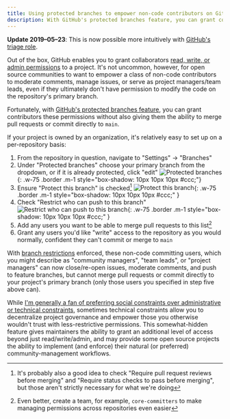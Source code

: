 ```yaml
---
title: Using protected branches to empower non-code contributors on GitHub
description: With GitHub's protected branches feature, you can grant collaborators permission to moderate comments, manage issues, or serve as project managers/team leads without the ability to merge pull requests or commit to master.
---
```


<div class="border p-1 m-1" markdown="1">

**Update 2019–05–23**: This is now possible more intuitively with [GitHub's triage role](https://github.blog/changelog/2019-05-23-triage-and-maintain-roles-beta/).

</div>

Out of the box, GitHub enables you to grant collaborators [read, write, or admin permissions](https://help.github.com/articles/repository-permission-levels-for-an-organization/) to a project. It's not uncommon, however, for open source communities to want to empower a class of non-code contributors to moderate comments, manage issues, or serve as project managers/team leads, even if they ultimately don't have permission to modify the code on the repository's primary branch.

Fortunately, with [GitHub's protected branches feature](https://help.github.com/articles/about-protected-branches), you can grant contributors these permissions without also giving them the ability to merge pull requests or commit directly to `main`.

If your project is owned by an organization, it's relatively easy to set up on a per-repository basis:

1. From the repository in question, navigate to "Settings" → "Branches"
2. Under "Protected branches" choose your primary branch from the dropdown, or if it is already protected, click "edit"
   ![Protected branches](https://cloud.GitHubusercontent.com/assets/282759/25056313/056e9944-2136-11e7-8415-5ec036f8ad6a.png){: .w-75 .border .m-1 style="box-shadow: 10px 10px 10px #ccc;"}
3. Ensure "Protect this branch" is checked[^1]
   ![Protect this branch](https://cloud.GitHubusercontent.com/assets/282759/25056314/05751300-2136-11e7-85c8-6d7d61f10017.png){: .w-75 .border .m-1 style="box-shadow: 10px 10px 10px #ccc;" }
4. Check "Restrict who can push to this branch"
   ![Restrict who can push to this branch](https://cloud.GitHubusercontent.com/assets/282759/25056312/056cef5e-2136-11e7-8d09-b6a0cb38d1fe.png){: .w-75 .border .m-1 style="box-shadow: 10px 10px 10px #ccc;" }
5. Add any users you want to be able to merge pull requests to this list[^2]
6. Grant any users you'd like "write" access to the repository as you would normally, confident they can't commit or merge to `main`

With [branch restrictions](https://help.github.com/articles/about-branch-restrictions/) enforced, these non-code committing users, which you might describe as "community managers", "team leads", or "project managers" can now close/re-open issues, moderate comments, and push to feature branches, but cannot merge pull requests or commit directly to your project's primary branch (only those users you specified in step five above can).

While [I'm generally a fan of preferring social constraints over administrative or technical constraints](https://ben.balter.com/2015/03/08/open-source-best-practices-internal-collaboration/#4-embrace-the-constraints-of-open-source), sometimes technical constraints allow you to decentralize project governance and empower those you otherwise wouldn't trust with less-restrictive permissions. This somewhat-hidden feature gives maintainers the ability to grant an additional level of access beyond just read/write/admin, and may provide some open source projects the ability to implement (and enforce) their natural (or preferred) community-management workflows.

[^1]: It's probably also a good idea to check "Require pull request reviews before merging" and "Require status checks to pass before merging", but those aren't strictly necessary for what we're doing

[^2]: Even better, create a team, for example, `core-committers` to make managing permissions across repositories even easier
